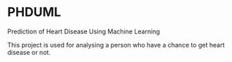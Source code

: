 # PHDUML
Prediction of Heart Disease Using Machine Learning

This project is used for analysing a person who have a chance to get heart disease or not.
